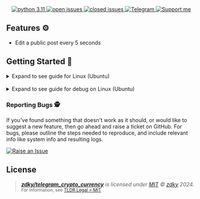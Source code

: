 <p align="center">
    <a href="https://www.python.org/downloads/">
        <img src="https://img.shields.io/badge/python-3.11%2B-blue.svg?style=flat-square&logo=python&logoColor=white&color=blue" alt="python 3.11">
    </a>
    <a href="https://github.com/zdky/telegram_crypto_currency/issues">
        <img src="https://img.shields.io/github/issues/zdky/telegram_crypto_currency?style=flat-square" alt="open issues">
    </a>
    <a href="https://github.com/zdky/telegram_crypto_currency/issues?q=is%3Aissue+is%3Aclosed">
        <img src="https://img.shields.io/github/issues-closed/zdky/telegram_crypto_currency?style=flat-square" alt="closed issues">
    </a>
    <a href="https://t.me/Zhidky" target="_blank">
        <img src="https://img.shields.io/badge/Telegram-Join-Blue.svg?style=flat-square&logo=telegram&logoColor=white&color=blue" alt="Telegram">
    </a>
    <a href="https://www.donationalerts.com/r/zhidky" target="_blank">
        <img src="https://img.shields.io/badge/DonationAlerts-Thanks-blue.svg?style=flat-square&logo=paypal&logoColor=fff" alt="Support me">
    </a>
</p>

## Features ⚙️

* Edit a public post every 5 seconds

## Getting Started 🚀

<details>
<summary>Expand to see guide for Linux (Ubuntu)</summary>

- **Step 1**: Clone the repository using command:

```bash
git clone https://github.com/zdky/telegram_crypto_currency.git
```

- **Step 2**: Open project folder:

```bash
cd tgbot
```

- **Step 0**: Edit app.py with your data:

```bash
tg_token = 'YOUR_TOKEN'
tg_public_id = 1382779547
tg_post_id = 12
```

- **Step 3**: Check your python version:

```bash
python3.11 --version
```

If your version is below 3.11, install python:

```bash
apt install software-properties-common -y
add-apt-repository "ppa:deadsnakes/ppa" -y
apt update && apt install python3.11 python3.11-venv
```

- **Step 4**: Create virtual environment:

```bash
python3.11 -m venv .
```

- **Step 5**: Run virtual environment:

```bash
source bin/activate
```

- **Step 6**: Install requirements:

```bash
pip install -r requirements.txt
```

- **Step 7**: Grant rights:

```bash
chmod +x start.py
```

- **Step 8**: Create service:

```bash
nano /etc/systemd/system/tgbot.service
```

- **Step 9**: Put in file tgbot.service:

```bash
[Unit]
Description=tg_bot
After=syslog.target
After=network.target

[Service]
Type=simple
User=root
WorkingDirectory=/root/tgbot
ExecStart=/root/tgbot/bin/python3.11 /root/tgbot/app.py
RestartSec=5
Restart=always

[Install]
WantedBy=multi-user.target
```

Save and exit:

```bash
CTRL+O > Enter > CTRL+X
```

- **Step 10**: Start service:

```bash
systemctl enable tgbot.service
systemctl start tgbot.service
```

</details>
<br>
<details>
<summary>Expand to see guide for debug on Linux (Ubuntu)</summary>

- **Debug**: Check status service:

```bash
systemctl status tgbot
```

- **Debug**: Check program logs:

```bash
journalctl -u tgbot.service
```

- **Debug**: Reload service:

```bash
systemctl reload-or-restart tgbot.service
```

- **Stop program**:

```bash
systemctl stop tgbot.service
```
</details>

### Reporting Bugs 🕵

If you've found something that doesn't work as it should, or would like to suggest a new feature, then go ahead and raise a ticket on GitHub.
For bugs, please outline the steps needed to reproduce, and include relevant info like system info and resulting logs.

[![Raise an Issue](https://img.shields.io/badge/Raise_an_Issue-GitHub-%23060606?style=for-the-badge&logo=github&logoColor=fff)](https://github.com/zdky/telegram_crypto_currency/issues/)

## License

> _**[zdky/telegram_crypto_currency](https://github.com/zdky/telegram_crypto_currency)** is licensed under [MIT](https://github.com/zdky/telegram_crypto_currency/blob/main/LICENSE) © [zdky](https://t.me/Zhidky) 2024._<br>
> <sup align="right">For information, see <a href="https://tldrlegal.com/license/mit-license">TLDR Legal > MIT</a></sup>
